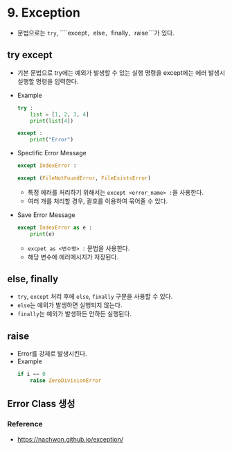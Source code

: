 # 9. Exception
* 문법으로는 ```try```, ````except```, ```else```, ```finally```, ```raise```가 있다.


## try except
* 기본 문법으로 try에는 예외가 발생할 수 있는 실행 명령을 except에는 에러 발생시 실행할 명령을 입력한다.
* Example
    ```python
    try :
        list = [1, 2, 3, 4]
        print(list[4])

    except :
        print("Error")
    ```

* Spectific Error Message
    ```python
    except IndexError :

    except (FileNotFoundError, FileExistsError) 
    ```
    * 특정 에러를 처리하기 위해서는 ```except <error_name> :```을 사용한다.
    * 여러 개를 처리할 경우, 괄호를 이용하여 묶어줄 수 있다.

* Save Error Message
    ```python
    except IndexError as e :
        print(e)
    ```
    * ```excpet as <변수명> :``` 문법을 사용한다.
    * 해당 변수에 에러메시지가 저장된다.



## else, finally
* ```try```, ```except``` 처리 후에 ```else```, ```finally``` 구문을 사용할 수 있다.
* ```else```는 예외가 발생하면 실행되지 않는다.
* ```finally```는 예외가 발생하든 안하든 실행된다.


## raise
* Error를 강제로 발생시킨다.
* Example
    ```python
    if i == 0
        raise ZeroDivisionError
    ```

## Error Class 생성



### Reference
* https://nachwon.github.io/exception/